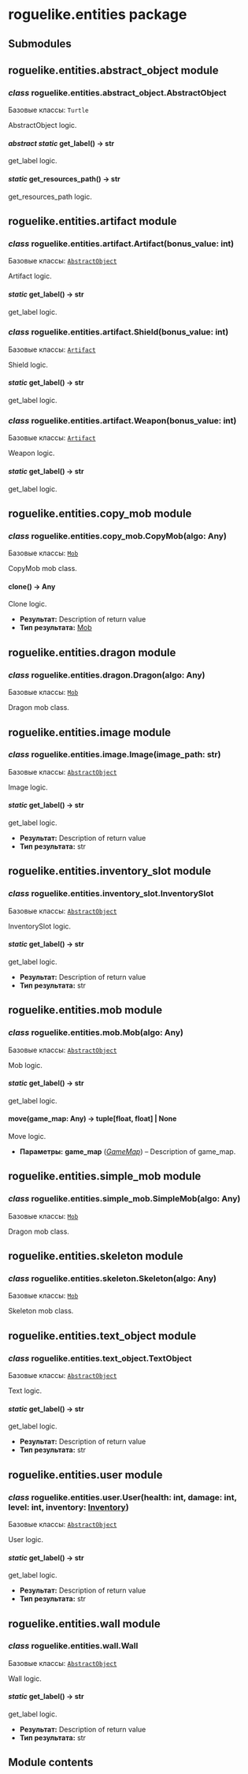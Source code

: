 # roguelike.entities package

## Submodules

## roguelike.entities.abstract_object module

### *class* roguelike.entities.abstract_object.AbstractObject

Базовые классы: `Turtle`

AbstractObject logic.

#### *abstract static* get_label() → str

get_label logic.

#### *static* get_resources_path() → str

get_resources_path logic.

## roguelike.entities.artifact module

### *class* roguelike.entities.artifact.Artifact(bonus_value: int)

Базовые классы: [`AbstractObject`](#roguelike.entities.abstract_object.AbstractObject)

Artifact logic.

#### *static* get_label() → str

get_label logic.

### *class* roguelike.entities.artifact.Shield(bonus_value: int)

Базовые классы: [`Artifact`](#roguelike.entities.artifact.Artifact)

Shield logic.

#### *static* get_label() → str

get_label logic.

### *class* roguelike.entities.artifact.Weapon(bonus_value: int)

Базовые классы: [`Artifact`](#roguelike.entities.artifact.Artifact)

Weapon logic.

#### *static* get_label() → str

get_label logic.

## roguelike.entities.copy_mob module

### *class* roguelike.entities.copy_mob.CopyMob(algo: Any)

Базовые классы: [`Mob`](#roguelike.entities.mob.Mob)

CopyMob mob class.

#### clone() → Any

Clone logic.

* **Результат:**
  Description of return value
* **Тип результата:**
  [Mob](#roguelike.entities.mob.Mob)

## roguelike.entities.dragon module

### *class* roguelike.entities.dragon.Dragon(algo: Any)

Базовые классы: [`Mob`](#roguelike.entities.mob.Mob)

Dragon mob class.

## roguelike.entities.image module

### *class* roguelike.entities.image.Image(image_path: str)

Базовые классы: [`AbstractObject`](#roguelike.entities.abstract_object.AbstractObject)

Image logic.

#### *static* get_label() → str

get_label logic.

* **Результат:**
  Description of return value
* **Тип результата:**
  str

## roguelike.entities.inventory_slot module

### *class* roguelike.entities.inventory_slot.InventorySlot

Базовые классы: [`AbstractObject`](#roguelike.entities.abstract_object.AbstractObject)

InventorySlot logic.

#### *static* get_label() → str

get_label logic.

* **Результат:**
  Description of return value
* **Тип результата:**
  str

## roguelike.entities.mob module

### *class* roguelike.entities.mob.Mob(algo: Any)

Базовые классы: [`AbstractObject`](#roguelike.entities.abstract_object.AbstractObject)

Mob logic.

#### *static* get_label() → str

get_label logic.

#### move(game_map: Any) → tuple[float, float] | None

Move logic.

* **Параметры:**
  **game_map** ([*GameMap*](roguelike.map.md#roguelike.map.map.GameMap)) – Description of game_map.

## roguelike.entities.simple_mob module

### *class* roguelike.entities.simple_mob.SimpleMob(algo: Any)

Базовые классы: [`Mob`](#roguelike.entities.mob.Mob)

Dragon mob class.

## roguelike.entities.skeleton module

### *class* roguelike.entities.skeleton.Skeleton(algo: Any)

Базовые классы: [`Mob`](#roguelike.entities.mob.Mob)

Skeleton mob class.

## roguelike.entities.text_object module

### *class* roguelike.entities.text_object.TextObject

Базовые классы: [`AbstractObject`](#roguelike.entities.abstract_object.AbstractObject)

Text logic.

#### *static* get_label() → str

get_label logic.

* **Результат:**
  Description of return value
* **Тип результата:**
  str

## roguelike.entities.user module

### *class* roguelike.entities.user.User(health: int, damage: int, level: int, inventory: [Inventory](roguelike.inventory.md#roguelike.inventory.inventory.Inventory))

Базовые классы: [`AbstractObject`](#roguelike.entities.abstract_object.AbstractObject)

User logic.

#### *static* get_label() → str

get_label logic.

* **Результат:**
  Description of return value
* **Тип результата:**
  str

## roguelike.entities.wall module

### *class* roguelike.entities.wall.Wall

Базовые классы: [`AbstractObject`](#roguelike.entities.abstract_object.AbstractObject)

Wall logic.

#### *static* get_label() → str

get_label logic.

* **Результат:**
  Description of return value
* **Тип результата:**
  str

## Module contents
